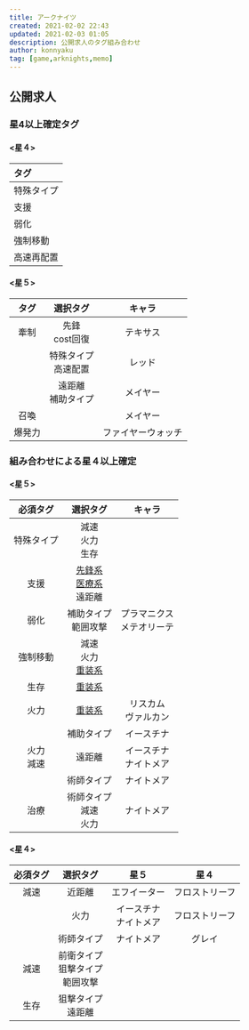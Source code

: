 ```yaml
---
title: アークナイツ
created: 2021-02-02 22:43
updated: 2021-02-03 01:05
description: 公開求人のタグ組み合わせ
author: konnyaku
tag: [game,arknights,memo]
---
```


## 公開求人
### 星4以上確定タグ
#### <星４>
|タグ|
|:---|
|特殊タイプ|
|支援|
|弱化|
|強制移動|
|高速再配置|
#### <星５>
|タグ|選択タグ|キャラ
|:---:|:---:|:---:
|牽制|先鋒<br>cost回復|テキサス
||特殊タイプ<br>高速配置|レッド
||遠距離<br>補助タイプ|メイヤー
|召喚||メイヤー
|爆発力||ファイヤーウォッチ

### 組み合わせによる星４以上確定
#### <星５>
|必須タグ|選択タグ|キャラ
|:---:|:---:|:---:
|特殊タイプ|減速<br>火力<br>生存|
|支援| [先鋒系]<br>[医療系]<br>遠距離
|弱化|補助タイプ<br>範囲攻撃|プラマニクス<br>メテオリーテ
|強制移動|減速<br>火力<br>[重装系]
|生存|[重装系]|
|火力|[重装系]|リスカム<br>ヴァルカン
||補助タイプ|イースチナ
|火力<br>減速|遠距離|イースチナ<br>ナイトメア
||術師タイプ|ナイトメア
|治療|術師タイプ<br>減速<br>火力|ナイトメア


[先鋒系]:先鋒タイプ、cost回復
[医療系]:医療タイプ、治療
[重装系]:重装タイプ、防御

#### <星４>
|必須タグ|選択タグ|星５|星４
|:---:|:---:|:---:|:---:
|減速|近距離|エフイーター|フロストリーフ
||火力|イースチナ<br>ナイトメア|フロストリーフ
||術師タイプ|ナイトメア|グレイ
|減速|前衛タイプ<br>狙撃タイプ<br>範囲攻撃
|生存|狙撃タイプ<br>遠距離